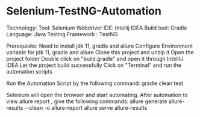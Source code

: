 # Selenium-TestNG-Automation

Technology:
Tool: Selenium Webdriver
IDE: Intellij IDEA
Build tool: Gradle
Language: Java
Testing Framework : TestNG

Prerequisite:
Need to install jdk 11, gradle and allure
Configure Environment variable for jdk 11, gradle and allure
Clone this project and unzip it
Open the project folder
Double click on "build.gradle" and open it through IntellIJ IDEA
Let the project build successfully
Click on "Terminal" and run the automation scripts

Run the Automation Script by the following command:
gradle clean test 

Selenium will open the browser and start automating.
After automation to view allure report , give the following commands:
allure generate allure-results --clean -o allure-report
allure serve allure-results
